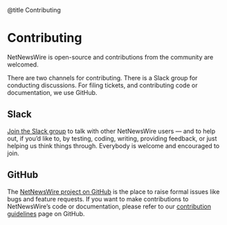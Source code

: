 @title Contributing

# Contributing

NetNewsWire is open-source and contributions from the community are welcomed.

There are two channels for contributing. There is a Slack group for conducting discussions. For filing tickets, and contributing code or documentation, we use GitHub.



Slack
-----

[Join the Slack group](https://join.slack.com/t/netnewswire/shared_invite/enQtNjM4MDA1MjQzMDkzLTNlNjBhOWVhYzdhYjA4ZWFhMzQ1MTUxYjU0NTE5ZGY0YzYwZWJhNjYwNTNmNTg2NjIwYWY4YzhlYzk5NmU3ZTc) to talk with other NetNewsWire users — and to help out, if you’d like to, by testing, coding, writing, providing feedback, or just helping us think things through. Everybody is welcome and encouraged to join.



GitHub
------

The [NetNewsWire project on GitHub](https://github.com/brentsimmons/NetNewsWire) is the place to raise formal issues like bugs and feature requests. If you want to make contributions to NetNewsWire’s code or documentation, please refer to our [contribution guidelines](https://github.com/brentsimmons/NetNewsWire/blob/main/CONTRIBUTING.md) page on GitHub.